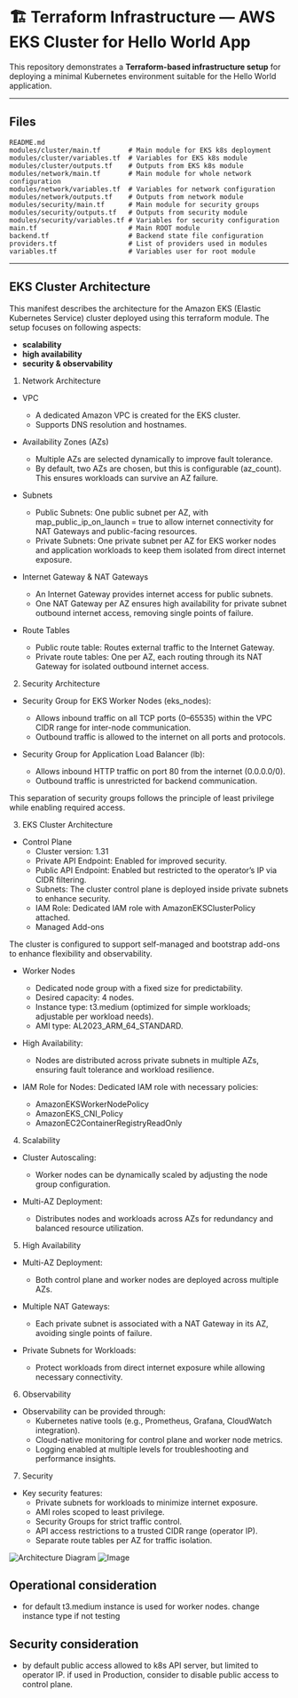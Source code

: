 # 🏗️ Terraform Infrastructure — AWS EKS Cluster for Hello World App

This repository demonstrates a **Terraform-based infrastructure setup** for deploying a minimal Kubernetes environment suitable for the Hello World application.


---

## Files

```
README.md
modules/cluster/main.tf       # Main module for EKS k8s deployment
modules/cluster/variables.tf  # Variables for EKS k8s module
modules/cluster/outputs.tf    # Outputs from EKS k8s module
modules/network/main.tf       # Main module for whole network configuration
modules/network/variables.tf  # Variables for network configuration
modules/network/outputs.tf    # Outputs from network module
modules/security/main.tf      # Main module for security groups
modules/security/outputs.tf   # Outputs from security module
modules/security/variables.tf # Variables for security configuration
main.tf                       # Main ROOT module
backend.tf                    # Backend state file configuration
providers.tf                  # List of providers used in modules
variables.tf                  # Variables user for root module
```

---


## EKS Cluster Architecture

This manifest describes the architecture for the Amazon EKS (Elastic Kubernetes Service) cluster deployed using this terraform module. The setup focuses on following aspects:
- **scalability**
- **high availability**
- **security & observability**


1. Network Architecture

- VPC
    - A dedicated Amazon VPC is created for the EKS cluster.
    - Supports DNS resolution and hostnames.


- Availability Zones (AZs)
    - Multiple AZs are selected dynamically to improve fault tolerance. 
    - By default, two AZs are chosen, but this is configurable (az_count). This ensures workloads can survive an AZ failure.


- Subnets
    - Public Subnets: One public subnet per AZ, with map_public_ip_on_launch = true to allow internet connectivity for NAT Gateways and public-facing resources.
    - Private Subnets: One private subnet per AZ for EKS worker nodes and application workloads to keep them isolated from direct internet exposure.


- Internet Gateway & NAT Gateways
    - An Internet Gateway provides internet access for public subnets.
    - One NAT Gateway per AZ ensures high availability for private subnet outbound internet access, removing single points of failure.


- Route Tables
    - Public route table: Routes external traffic to the Internet Gateway.
    - Private route tables: One per AZ, each routing through its NAT Gateway for isolated outbound internet access.




2. Security Architecture


- Security Group for EKS Worker Nodes (eks_nodes):
    - Allows inbound traffic on all TCP ports (0–65535) within the VPC CIDR range for inter-node communication.
    - Outbound traffic is allowed to the internet on all ports and protocols.


- Security Group for Application Load Balancer (lb):
    - Allows inbound HTTP traffic on port 80 from the internet (0.0.0.0/0).
    - Outbound traffic is unrestricted for backend communication.


This separation of security groups follows the principle of least privilege while enabling required access.




3. EKS Cluster Architecture


- Control Plane
    - Cluster version: 1.31
    - Private API Endpoint: Enabled for improved security.
    - Public API Endpoint: Enabled but restricted to the operator’s IP via CIDR filtering.
    - Subnets: The cluster control plane is deployed inside private subnets to enhance security.
    - IAM Role: Dedicated IAM role with AmazonEKSClusterPolicy attached.
    - Managed Add-ons


The cluster is configured to support self-managed and bootstrap add-ons to enhance flexibility and observability.


- Worker Nodes
    - Dedicated node group with a fixed size for predictability.
    - Desired capacity: 4 nodes.
    - Instance type: t3.medium (optimized for simple workloads; adjustable per workload needs).
    - AMI type: AL2023_ARM_64_STANDARD.


- High Availability:
    - Nodes are distributed across private subnets in multiple AZs, ensuring fault tolerance and workload resilience.


- IAM Role for Nodes:
    Dedicated IAM role with necessary policies:
    - AmazonEKSWorkerNodePolicy
    - AmazonEKS_CNI_Policy
    - AmazonEC2ContainerRegistryReadOnly




4. Scalability


- Cluster Autoscaling:
    - Worker nodes can be dynamically scaled by adjusting the node group configuration.


- Multi-AZ Deployment:
    - Distributes nodes and workloads across AZs for redundancy and balanced resource utilization.




5. High Availability


- Multi-AZ Deployment:
    - Both control plane and worker nodes are deployed across multiple AZs.


- Multiple NAT Gateways:
    - Each private subnet is associated with a NAT Gateway in its AZ, avoiding single points of failure.


-  Private Subnets for Workloads:
    - Protect workloads from direct internet exposure while allowing necessary connectivity.




6. Observability


- Observability can be provided through:
    - Kubernetes native tools (e.g., Prometheus, Grafana, CloudWatch integration).
    - Cloud-native monitoring for control plane and worker node metrics.
    - Logging enabled at multiple levels for troubleshooting and performance insights.




7. Security


- Key security features:
    - Private subnets for workloads to minimize internet exposure.
    - AMI roles scoped to least privilege.
    - Security Groups for strict traffic control.
    - API access restrictions to a trusted CIDR range (operator IP).
    - Separate route tables per AZ for traffic isolation.

![Architecture Diagram](eks_arch.png)
![Image](https://raw.githubusercontent.com/pytamce/3.Infrastructure%20as%20Code/main/eks_arch.png)


## Operational consideration
- for default t3.medium instance is used for worker nodes. change instance type if not testing

## Security consideration
- by default public access allowed to k8s API server, but limited to operator IP. if used in Production, consider to disable public access to control plane.
